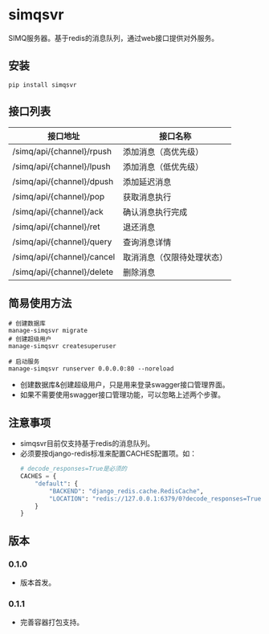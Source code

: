 # simqsvr

SIMQ服务器。基于redis的消息队列，通过web接口提供对外服务。

## 安装

```shell
pip install simqsvr
```

## 接口列表

接口地址 | 接口名称 |
-- | -- |
/simq/api/{channel}/rpush | 添加消息（高优先级） |
/simq/api/{channel}/lpush | 添加消息（低优先级） |
/simq/api/{channel}/dpush | 添加延迟消息 |
/simq/api/{channel}/pop | 获取消息执行 |
/simq/api/{channel}/ack | 确认消息执行完成 |
/simq/api/{channel}/ret | 退还消息 |
/simq/api/{channel}/query | 查询消息详情 |
/simq/api/{channel}/cancel | 取消消息（仅限待处理状态） |
/simq/api/{channel}/delete | 删除消息 |

## 简易使用方法

```shell
# 创建数据库
manage-simqsvr migrate
# 创建超级用户
manage-simqsvr createsuperuser

# 启动服务
manage-simqsvr runserver 0.0.0.0:80 --noreload
```

- 创建数据库&创建超级用户，只是用来登录swagger接口管理界面。
- 如果不需要使用swagger接口管理功能，可以忽略上述两个步骤。

## 注意事项

- simqsvr目前仅支持基于redis的消息队列。
- 必须要按django-redis标准来配置CACHES配置项。如：
    ```python
    # decode_responses=True是必须的
    CACHES = {
        "default": {
            "BACKEND": "django_redis.cache.RedisCache",
            "LOCATION": "redis://127.0.0.1:6379/0?decode_responses=True",
        }
    }
    ```

## 版本

### 0.1.0

- 版本首发。

### 0.1.1

- 完善容器打包支持。
